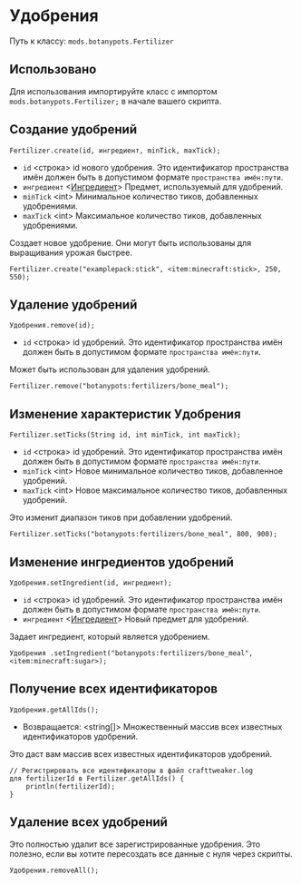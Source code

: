 # Удобрения

Путь к классу: `mods.botanypots.Fertilizer`

## Использовано

Для использования импортируйте класс с импортом `mods.botanypots.Fertilizer;` в начале вашего скрипта.

## Создание удобрений

`Fertilizer.create(id, ингредиент, minTick, maxTick);`

- `id` &lt;строка> id нового удобрения. Это идентификатор пространства имён должен быть в допустимом формате `пространства имён:пути`.
- `ингредиент` <[Ингредиент](/vanilla/api/items/IIngredient)> Предмет, используемый для удобрений.
- `minTick` &lt;int> Минимальное количество тиков, добавленных удобрениями.
- `maxTick` &lt;int> Максимальное количество тиков, добавленных удобрениями.

Создает новое удобрение. Они могут быть использованы для выращивания урожая быстрее.

```zenscript
Fertilizer.create("examplepack:stick", <item:minecraft:stick>, 250, 550);
```

## Удаление удобрений

`Удобрения.remove(id);`

- `id` &lt;строка> id удобрений. Это идентификатор пространства имён должен быть в допустимом формате `пространства имён:пути`.

Может быть использован для удаления удобрений.

```zenscript
Fertilizer.remove("botanypots:fertilizers/bone_meal");
```

## Изменение характеристик Удобрения

`Fertilizer.setTicks(String id, int minTick, int maxTick);`

- `id` &lt;строка> id удобрений. Это идентификатор пространства имён должен быть в допустимом формате `пространства имён:пути`.
- `minTick` &lt;int> Новое минимальное количество тиков, добавленное удобрений.
- `maxTick` &lt;int> Новое максимальное количество тиков, добавленных удобрений.

Это изменит диапазон тиков при добавлении удобрений.

```zenscript
Fertilizer.setTicks("botanypots:fertilizers/bone_meal", 800, 900);
```

## Изменение ингредиентов удобрений

`Удобрения.setIngredient(id, ингредиент);`

- `id` &lt;строка> id удобрений. Это идентификатор пространства имён должен быть в допустимом формате `пространства имён:пути`.
- `ингредиент` <[Ингредиент](/vanilla/api/items/IIngredient)> Новый предмет для удобрений.

Задает ингредиент, который является удобрением.

```zenscript
Удобрения .setIngredient("botanypots:fertilizers/bone_meal", <item:minecraft:sugar>);
```

## Получение всех идентификаторов

`Удобрения.getAllIds();`

- Возвращается: &lt;string[]> Множественный массив всех известных идентификаторов удобрений.

Это даст вам массив всех известных идентификаторов удобрений.

```zenscript
// Регистрировать все идентификаторы в файл crafttweaker.log
для fertilizerId в Fertilizer.getAllIds() {
    println(fertilizerId);
}
```

## Удаление всех удобрений

Это полностью удалит все зарегистрированные удобрения. Это полезно, если вы хотите пересоздать все данные с нуля через скрипты.

```zenscript
Удобрения.removeAll();
```